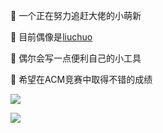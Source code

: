 👋 一个正在努力追赶大佬的小萌新

🌱 目前偶像是[liuchuo](https://liuchuo.net)

💬 偶尔会写一点便利自己的小工具

🔭 希望在ACM竞赛中取得不错的成绩


![](https://github-readme-stats.vercel.app/api/top-langs/?username=yz-hl&layout=compact)

![](https://github-readme-stats.vercel.app/api?username=yz-hl)
